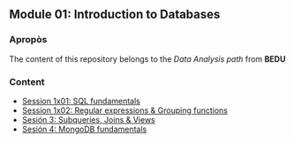 ## Module 01: Introduction to Databases 

### Apropòs
The content of this repository belongs to the *Data Analysis path* from __BEDU__

### Content
 
 - [Session 1x01: SQL fundamentals](Session01/README.md) 
 - [Session 1x02: Regular expressions & Grouping functions](Session02/README.md) 
 - [Sesión 3: Subqueries, Joins & Views](Session03/README.md) 
 - [Sesión 4: MongoDB fundamentals](Session04/README.md) 
 
